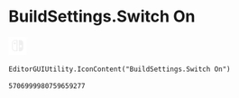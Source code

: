 # BuildSettings.Switch On
![](/img/BuildSettings.Switch%20On.png)

``` CSharp
EditorGUIUtility.IconContent("BuildSettings.Switch On")
```
```
5706999980759659277
```
